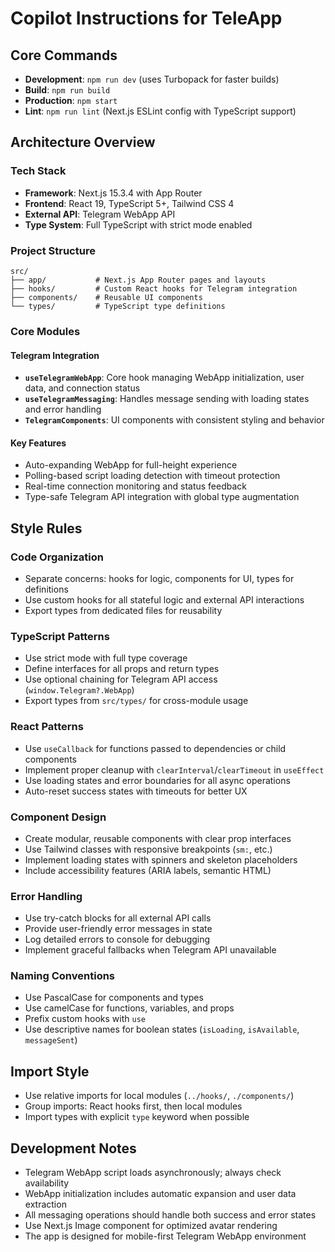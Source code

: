 # Copilot Instructions for TeleApp

## Core Commands

- **Development**: `npm run dev` (uses Turbopack for faster builds)
- **Build**: `npm run build`
- **Production**: `npm start`
- **Lint**: `npm run lint` (Next.js ESLint config with TypeScript support)

## Architecture Overview

### Tech Stack

- **Framework**: Next.js 15.3.4 with App Router
- **Frontend**: React 19, TypeScript 5+, Tailwind CSS 4
- **External API**: Telegram WebApp API
- **Type System**: Full TypeScript with strict mode enabled

### Project Structure

```
src/
├── app/           # Next.js App Router pages and layouts
├── hooks/         # Custom React hooks for Telegram integration
├── components/    # Reusable UI components
└── types/         # TypeScript type definitions
```

### Core Modules

#### Telegram Integration

- **`useTelegramWebApp`**: Core hook managing WebApp initialization, user data, and connection status
- **`useTelegramMessaging`**: Handles message sending with loading states and error handling
- **`TelegramComponents`**: UI components with consistent styling and behavior

#### Key Features

- Auto-expanding WebApp for full-height experience
- Polling-based script loading detection with timeout protection
- Real-time connection monitoring and status feedback
- Type-safe Telegram API integration with global type augmentation

## Style Rules

### Code Organization

- Separate concerns: hooks for logic, components for UI, types for definitions
- Use custom hooks for all stateful logic and external API interactions
- Export types from dedicated files for reusability

### TypeScript Patterns

- Use strict mode with full type coverage
- Define interfaces for all props and return types
- Use optional chaining for Telegram API access (`window.Telegram?.WebApp`)
- Export types from `src/types/` for cross-module usage

### React Patterns

- Use `useCallback` for functions passed to dependencies or child components
- Implement proper cleanup with `clearInterval`/`clearTimeout` in `useEffect`
- Use loading states and error boundaries for all async operations
- Auto-reset success states with timeouts for better UX

### Component Design

- Create modular, reusable components with clear prop interfaces
- Use Tailwind classes with responsive breakpoints (`sm:`, etc.)
- Implement loading states with spinners and skeleton placeholders
- Include accessibility features (ARIA labels, semantic HTML)

### Error Handling

- Use try-catch blocks for all external API calls
- Provide user-friendly error messages in state
- Log detailed errors to console for debugging
- Implement graceful fallbacks when Telegram API unavailable

### Naming Conventions

- Use PascalCase for components and types
- Use camelCase for functions, variables, and props
- Prefix custom hooks with `use`
- Use descriptive names for boolean states (`isLoading`, `isAvailable`, `messageSent`)

## Import Style

- Use relative imports for local modules (`../hooks/`, `./components/`)
- Group imports: React hooks first, then local modules
- Import types with explicit `type` keyword when possible

## Development Notes

- Telegram WebApp script loads asynchronously; always check availability
- WebApp initialization includes automatic expansion and user data extraction
- All messaging operations should handle both success and error states
- Use Next.js Image component for optimized avatar rendering
- The app is designed for mobile-first Telegram WebApp environment
